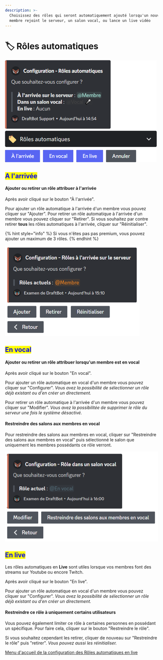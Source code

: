 ```yaml
---
description: >-
  Choisissez des rôles qui seront automatiquement ajouté lorsqu'un nouveau
  membre rejoint le serveur, un salon vocal, ou lance un live vidéo
---
```


# 🏷 Rôles automatiques

![Menu d'accueil de la configuration des Rôles automatiques](<../../.gitbook/assets/autorole/view.png>)

## <mark style="color:blue;">A l'arrivée</mark>

#### Ajouter ou retirer un rôle attribuer à l'arrivée

Après avoir cliqué sur le bouton "À l'arrivée".

Pour ajouter un rôle automatique à l'arrivée d'un membre vous pouvez cliquer sur "Ajouter".
Pour retirer un rôle automatique à l'arrivée d'un membre vous pouvez cliquer sur "Retirer".
Si vous souhaitez par contre retirer **tous** les rôles automatiques à l'arrivée, cliquer sur "Réinitialiser".

{% hint style="info" %}
Si vous n'êtes pas pas premium, vous pouvez ajouter un maximum de 3 rôles.
{% endhint %}

![Menu d'accueil de la configuration des Rôles automatiques à l'arrivée](../../.gitbook/assets/autorole/join.png)

## <mark style="color:blue;">En vocal</mark>

#### Ajouter ou retirer un rôle attribuer lorsqu'un membre est en vocal

Après avoir cliqué sur le bouton "En vocal".

Pour ajouter un rôle automatique en vocal d'un membre vous pouvez cliquer sur "Configurer".
*Vous avez la possibilité de sélectionner un rôle déjà existant ou d'en créer un directement.*

Pour retirer un rôle automatique à l'arrivée d'un membre vous pouvez cliquer sur "Modifier".
*Vous avez la possibilitée de supprimer le rôle du serveur une fois le système désactivé.*

#### Restreindre des salons aux membres en vocal

Pour restreindre des salons aux membres en vocal, cliquer sur "Restreindre des salons aux membres en vocal" puis sélectionné le salon que uniquement les membres possédants ce rôle verront.

![Menu d'accueil de la configuration des Rôles automatiques en vocal](../../.gitbook/assets/autorole/voice.png)

## <mark style="color:blue;">En live</mark>

Les rôles automatiques en **Live** sont utiles lorsque vos membres font des streams sur Youtube ou encore Twitch.

Après avoir cliqué sur le bouton "En live".

Pour ajouter un rôle automatique en vocal d'un membre vous pouvez cliquer sur "Configurer".
*Vous avez la possibilité de sélectionner un rôle déjà existant ou d'en créer un directement.*

#### Restreindre ce rôle à uniquement certains utilisateurs

Vous pouvez également limiter ce rôle à certaines personnes en possédant un spécifique. Pour faire cela, cliquer sur le bouton "Restreindre le rôle".

Si vous souhaitez cependant les retirer, cliquer de nouveau sur "Restreindre le rôle" puis "retirer".
*Vous pouvez aussi les réinitialiser.*

[Menu d'accueil de la configuration des Rôles automatiques en live](../../.gitbook/assets/autorole/live.png)